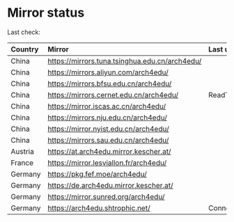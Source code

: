 <script src="./time.js"></script>
# Mirror status
Last check: <script type="text/javascript">localize(1756609825.7096925);</script>

|Country|Mirror|Last update|
|:------|:-----|:----------|
|China|https://mirrors.tuna.tsinghua.edu.cn/arch4edu/|<script type="text/javascript">localize(1756536357);</script>|
|China|https://mirrors.aliyun.com/arch4edu/|<script type="text/javascript">localize(1756536357);</script>|
|China|https://mirrors.bfsu.edu.cn/arch4edu/|<script type="text/javascript">localize(1756536357);</script>|
|China|https://mirrors.cernet.edu.cn/arch4edu/|ReadTimeout|
|China|https://mirror.iscas.ac.cn/arch4edu/|<script type="text/javascript">localize(1756536357);</script>|
|China|https://mirrors.nju.edu.cn/arch4edu/|<script type="text/javascript">localize(1756536357);</script>|
|China|https://mirror.nyist.edu.cn/arch4edu/|<script type="text/javascript">localize(1756536357);</script>|
|China|https://mirrors.sau.edu.cn/arch4edu/|<script type="text/javascript">localize(1756536357);</script>|
|Austria|https://at.arch4edu.mirror.kescher.at/|<script type="text/javascript">localize(1756104457);</script>|
|France|https://mirror.lesviallon.fr/arch4edu/|<script type="text/javascript">localize(1756536357);</script>|
|Germany|https://pkg.fef.moe/arch4edu/|<script type="text/javascript">localize(1756104457);</script>|
|Germany|https://de.arch4edu.mirror.kescher.at/|<script type="text/javascript">localize(1756104457);</script>|
|Germany|https://mirror.sunred.org/arch4edu/|<script type="text/javascript">localize(1756536357);</script>|
|Germany|https://arch4edu.shtrophic.net/|ConnectionError|

<script src="./tablefilter/tablefilter.js"></script>
<script src="./table.js"></script>